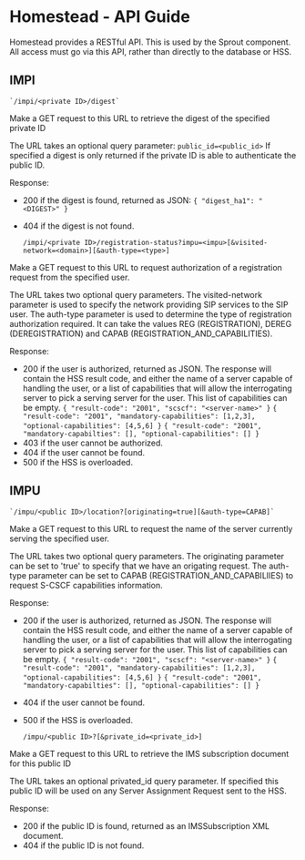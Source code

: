 # Homestead - API Guide

Homestead provides a RESTful API. This is used by the Sprout component.
All access must go via this API, rather than directly to the database or HSS.

## IMPI

    `/impi/<private ID>/digest`

Make a GET request to this URL to retrieve the digest of the specified private ID

The URL takes an optional query parameter: `public_id=<public_id>` If specified a digest is only returned if the private ID is able to authenticate the public ID.

Response:

* 200 if the digest is found, returned as JSON: `{ "digest_ha1": "<DIGEST>" }`
* 404 if the digest is not found.

    `/impi/<private ID>/registration-status?impu=<impu>[&visited-network=<domain>][&auth-type=<type>]`

Make a GET request to this URL to request authorization of a registration request from the specified user.

The URL takes two optional query parameters. The visited-network parameter is used to specify the network providing SIP services to the SIP user. The auth-type parameter is used to determine the type of registration authorization required. It can take the values REG (REGISTRATION), DEREG (DEREGISTRATION) and CAPAB (REGISTRATION_AND_CAPABILITIES).

Response:

* 200 if the user is authorized, returned as JSON. The response will contain the HSS result code, and either the name of a server capable of handling the user, or a list of capabilities that will allow the interrogating server to pick a serving server for the user. This list of capabilities can be empty.
`{ "result-code": "2001",
   "scscf": "<server-name>" }`
`{ "result-code": "2001",
   "mandatory-capabilities": [1,2,3],
   "optional-capabilities": [4,5,6] }`
`{ "result-code": "2001",
   "mandatory-capabilties": [],
   "optional-capabilities": [] }`
* 403 if the user cannot be authorized.
* 404 if the user cannot be found.
* 500 if the HSS is overloaded.

## IMPU

    `/impu/<public ID>/location?[originating=true][&auth-type=CAPAB]`

Make a GET request to this URL to request the name of the server currently serving the specified user.

The URL takes two optional query parameters. The originating parameter can be set to 'true' to specify that we have an origating request. The auth-type parameter can be set to CAPAB (REGISTRATION_AND_CAPABILIIES) to request S-CSCF capabilities information.

Response:

* 200 if the user is authorized, returned as JSON. The response will contain the HSS result code, and either the name of a server capable of handling the user, or a list of capabilities that will allow the interrogating server to pick a serving server for the user. This list of capabilities can be empty.
`{ "result-code": "2001",
   "scscf": "<server-name>" }`
`{ "result-code": "2001",
   "mandatory-capabilities": [1,2,3],
   "optional-capabilities": [4,5,6] }`
`{ "result-code": "2001",
   "mandatory-capabilties": [],
   "optional-capabilities": [] }`
* 404 if the user cannot be found.
* 500 if the HSS is overloaded.

    `/impu/<public ID>?[&private_id=<private_id>]`

Make a GET request to this URL to retrieve the IMS subscription document for this public ID

The URL takes an optional privated_id query parameter. If specified this public ID will be used on any Server Assignment Request sent to the HSS.

Response:

* 200 if the public ID is found, returned as an IMSSubscription XML document.
* 404 if the public ID is not found.
